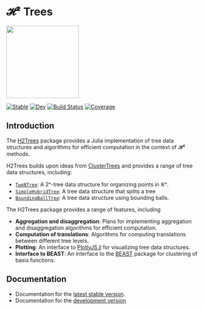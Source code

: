 # 𝓗² Trees

<picture>
  <source media="(prefers-color-scheme)" srcset="docs/src/assets/logo.svg" height="190">
  <img alt="" src="" height="190">
</picture>


[![Stable](https://img.shields.io/badge/docs-stable-blue.svg)](https://djukic14.github.io/H2Trees.jl/stable/)
[![Dev](https://img.shields.io/badge/docs-dev-blue.svg)](https://djukic14.github.io/H2Trees.jl/dev/)
[![Build Status](https://github.com/djukic14/H2Trees.jl/actions/workflows/CI.yml/badge.svg?branch=main)](https://github.com/djukic14/H2Trees.jl/actions/workflows/CI.yml?query=branch%3Amain)
[![Coverage](https://codecov.io/gh/djukic14/H2Trees.jl/branch/main/graph/badge.svg)](https://codecov.io/gh/djukic14/H2Trees.jl)

## Introduction

The [H2Trees](https://github.com/djukic14/H2Trees.jl) package provides a Julia implementation of tree data structures and algorithms for efficient computation in the context of 𝓗² methods.

H2Trees builds upon ideas from [ClusterTrees](https://github.com/krcools/ClusterTrees.jl) and provides a range of tree data structures, including:

* [`TwoNTree`](@ref): A 2ⁿ-tree data structure for organizing points in ℝⁿ.
* [`SimpleHybridTree`](@ref): A tree data structure that splits a tree
* [`BoundingBallTree`](@ref): A tree data structure using bounding balls.

The H2Trees package provides a range of features, including

* **Aggregation and disaggregation**: Plans for implementing aggregation and disaggregation algorithms for efficient computation.
* **Computation of translations**: Algorithms for computing translations between different tree levels.
* **Plotting**: An interface to [PlotlyJS.jl](https://github.com/JuliaPlots/PlotlyJS.jl) for visualizing tree data structures.
* **Interface to BEAST**: An interface to the [BEAST](https://github.com/krcools/BEAST.jl) package for clustering of basis functions.

## Documentation

* Documentation for the [latest stable version](https://djukic14.github.io/H2Trees.jl/stable/).
* Documentation for the [development version](https://djukic14.github.io/H2Trees.jl/dev/)
